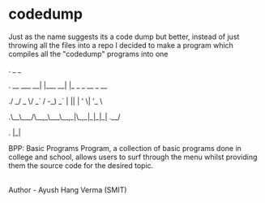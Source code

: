# codedump
Just as the name suggests its a code dump but better, instead of just throwing all the files into a repo I decided to make a program which compiles all the "codedump" programs into one
<p>.            _        _                 </p>
<p>. __ ___  __| |___ __| |_  _ _ __  _ __ </p>
<p>./ _/ _ \/ _` / -_) _` | || | '  \| '_ \</p>
<p>.\__\___/\__,_\___\__,_|\_,_|_|_|_| .__/</p>
<p>.                                 |_|   </p>
<p>BPP: Basic Programs Program, a collection of basic programs done in college and school, allows users to surf through the menu whilst providing them the source code for the desired topic.<p>
<br>
Author - Ayush Hang Verma (SMIT)
